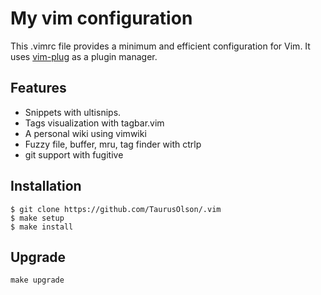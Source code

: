 # My vim configuration

This .vimrc file provides a minimum and efficient configuration for Vim. 
It uses [vim-plug](https://github.com/junegunn/vim-plug) as a plugin manager.


## Features 

* Snippets with ultisnips.
* Tags visualization with tagbar.vim
* A personal wiki using vimwiki
* Fuzzy file, buffer, mru, tag finder with ctrlp
* git support with fugitive
 

## Installation

```
$ git clone https://github.com/TaurusOlson/.vim 
$ make setup
$ make install
```


## Upgrade

```
make upgrade
```
